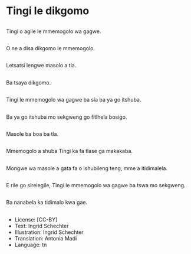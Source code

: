 # Tingi le dikgomo

##
Tingi o agile le mmemogolo wa gagwe.

##
O ne a disa dikgomo le mmemogolo.

##
Letsatsi lengwe masolo a tla.

##
Ba tsaya dikgomo.

##
Tingi le mmemogolo wa gagwe ba sia ba ya go itshuba.

##
Ba ya go itshuba mo sekgweng go fitlhela bosigo.

##
Masole ba boa ba tla.

##
Mmemogolo a shuba Tingi ka fa tlase ga makakaba.

##
Mongwe wa masole a gata fa o ishubileng teng, mme a itidimalela.

##
E rile go sirelegile, Tingi le mmemogolo wa gagwe ba tswa mo sekgweng.

##
Ba nanabela ka tidimalo kwa gae.

##
* License: [CC-BY]
* Text: Ingrid Schechter
* Illustration: Ingrid Schechter
* Translation: Antonia Madi
* Language: tn
